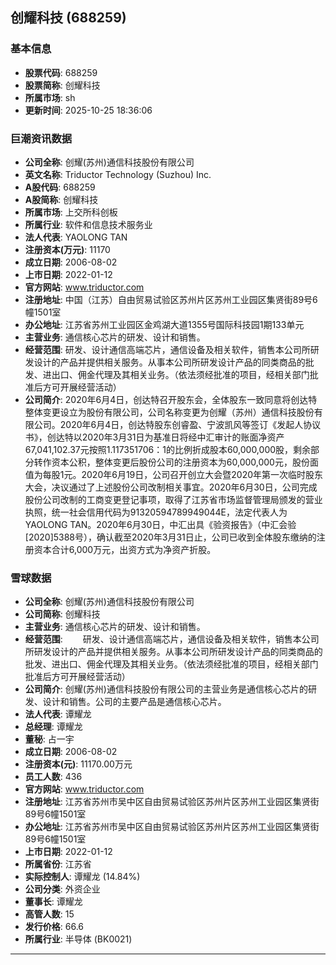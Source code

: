 ## 创耀科技 (688259)

### 基本信息

- **股票代码**: 688259
- **股票简称**: 创耀科技
- **所属市场**: sh
- **更新时间**: 2025-10-25 18:36:06

### 巨潮资讯数据

- **公司全称**: 创耀(苏州)通信科技股份有限公司
- **英文名称**: Triductor Technology (Suzhou) Inc.
- **A股代码**: 688259
- **A股简称**: 创耀科技
- **所属市场**: 上交所科创板
- **所属行业**: 软件和信息技术服务业
- **法人代表**: YAOLONG TAN
- **注册资本(万元)**: 11170
- **成立日期**: 2006-08-02
- **上市日期**: 2022-01-12
- **官方网站**: www.triductor.com
- **注册地址**: 中国（江苏）自由贸易试验区苏州片区苏州工业园区集贤街89号6幢1501室
- **办公地址**: 江苏省苏州工业园区金鸡湖大道1355号国际科技园1期133单元
- **主营业务**: 通信核心芯片的研发、设计和销售。
- **经营范围**: 研发、设计通信高端芯片，通信设备及相关软件，销售本公司所研发设计的产品并提供相关服务。从事本公司所研发设计产品的同类商品的批发、进出口、佣金代理及其相关业务。（依法须经批准的项目，经相关部门批准后方可开展经营活动）
- **公司简介**: 2020年6月4日，创达特召开股东会，全体股东一致同意将创达特整体变更设立为股份有限公司，公司名称变更为创耀（苏州）通信科技股份有限公司。2020年6月4日，创达特股东创睿盈、宁波凯风等签订《发起人协议书》，创达特以2020年3月31日为基准日将经中汇审计的账面净资产67,041,102.37元按照1.117351706：1的比例折成股本60,000,000股，剩余部分转作资本公积，整体变更后股份公司的注册资本为60,000,000元，股份面值为每股1元。2020年6月19日，公司召开创立大会暨2020年第一次临时股东大会，决议通过了上述股份公司改制相关事宜。2020年6月30日，公司完成股份公司改制的工商变更登记事项，取得了江苏省市场监督管理局颁发的营业执照，统一社会信用代码为91320594789949044E，法定代表人为YAOLONG TAN。2020年6月30日，中汇出具《验资报告》（中汇会验[2020]5388号），确认截至2020年3月31日止，公司已收到全体股东缴纳的注册资本合计6,000万元，出资方式为净资产折股。

### 雪球数据

- **公司全称**: 创耀(苏州)通信科技股份有限公司
- **公司简称**: 创耀科技
- **主营业务**: 通信核心芯片的研发、设计和销售。
- **经营范围**: 　　研发、设计通信高端芯片，通信设备及相关软件，销售本公司所研发设计的产品并提供相关服务。从事本公司所研发设计产品的同类商品的批发、进出口、佣金代理及其相关业务。（依法须经批准的项目，经相关部门批准后方可开展经营活动）
- **公司简介**: 创耀(苏州)通信科技股份有限公司的主营业务是通信核心芯片的研发、设计和销售。公司的主要产品是通信核心芯片。
- **法人代表**: 谭耀龙
- **总经理**: 谭耀龙
- **董秘**: 占一宇
- **成立日期**: 2006-08-02
- **注册资本(元)**: 11170.00万元
- **员工人数**: 436
- **官方网站**: www.triductor.com
- **注册地址**: 江苏省苏州市吴中区自由贸易试验区苏州片区苏州工业园区集贤街89号6幢1501室
- **办公地址**: 江苏省苏州市吴中区自由贸易试验区苏州片区苏州工业园区集贤街89号6幢1501室
- **上市日期**: 2022-01-12
- **所属省份**: 江苏省
- **实际控制人**: 谭耀龙 (14.84%)
- **公司分类**: 外资企业
- **董事长**: 谭耀龙
- **高管人数**: 15
- **发行价格**: 66.6
- **所属行业**: 半导体 (BK0021)

---